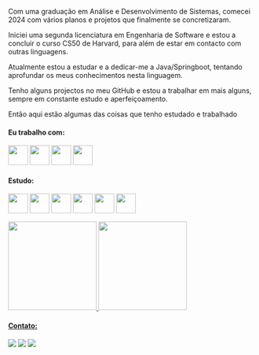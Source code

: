 Com uma graduação em Análise e Desenvolvimento de Sistemas, comecei 2024 com vários planos e projetos que finalmente se concretizaram. 

Iniciei uma segunda licenciatura em Engenharia de Software e estou a concluir o curso CS50 de Harvard, para além de estar em contacto com outras linguagens.

Atualmente estou a estudar e a dedicar-me a Java/Springboot, tentando aprofundar os meus conhecimentos nesta linguagem. 

Tenho alguns projectos no meu GitHub e estou a trabalhar em mais alguns, sempre em constante estudo e aperfeiçoamento.


Então aqui estão algumas das coisas que tenho estudado e trabalhado


#### Eu trabalho com:

<img src="https://cdn.jsdelivr.net/gh/devicons/devicon/icons/python/python-original.svg" width="40" height="40"/> <img src="https://cdn.jsdelivr.net/gh/devicons/devicon@latest/icons/mysql/mysql-original-wordmark.svg" width="40" height="40"/> <img src="https://cdn.jsdelivr.net/gh/devicons/devicon/icons/androidstudio/androidstudio-original.svg" width="40" height="40"/> <img src="https://cdn.jsdelivr.net/gh/devicons/devicon/icons/java/java-original-wordmark.svg" width="40" height="40"/>

#### Estudo:

<img src="https://cdn.jsdelivr.net/gh/devicons/devicon/icons/csharp/csharp-plain.svg" width="40" height="40"/> <img src="https://cdn.jsdelivr.net/gh/devicons/devicon/icons/androidstudio/androidstudio-original.svg" width="40" height="40"/> <img src="https://cdn.jsdelivr.net/gh/devicons/devicon/icons/java/java-original-wordmark.svg" width="40" height="40"/> <img src="https://cdn.jsdelivr.net/gh/devicons/devicon@latest/icons/amazonwebservices/amazonwebservices-original-wordmark.svg" width="40" height="40"/> <img src="https://cdn.jsdelivr.net/gh/devicons/devicon/icons/kotlin/kotlin-original.svg" width="40" height="40"/> <img src="https://cdn.jsdelivr.net/gh/devicons/devicon/icons/go/go-original-wordmark.svg" width="40" height="40"/>


<div>
<a href="https://github.com/iFallenHunt">
<img height="180em" src="https://github-readme-stats.vercel.app/api?username=iFallenHunt&show_icons=true&theme=midnight-purple&include_all_commits=true&rank_icon=github&count_private=true"/>    
<img height="180em" src="https://github-readme-stats.vercel.app/api/top-langs/?username=iFallenHunt&layout=donut&hide=javascript,PHP,Swift&exclude_repo=YoutubeChannel&langs_count=5&theme=midnight-purple"/>

</div>

#### Contato:

<div>
<a href="https://instagram.com/slucasxs" target="_blank"><img src="https://img.shields.io/badge/-Instagram-%23E4405F?style=for-the-badge&logo=instagram&logoColor=white" target="_blank"></a>
<a href = "mailto:luksantos.silva@gmail.com"><img src="https://img.shields.io/badge/Gmail-D14836?style=for-the-badge&logo=gmail&logoColor=white" target="_blank"></a>
<a href="https://www.linkedin.com/in/santos-lucas96/" target="_blank"><img src="https://img.shields.io/badge/-LinkedIn-%230077B5?style=for-the-badge&logo=linkedin&logoColor=white" target="_blank"></a>   
</div>
